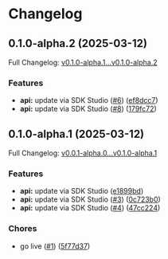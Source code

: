 # Changelog

## 0.1.0-alpha.2 (2025-03-12)

Full Changelog: [v0.1.0-alpha.1...v0.1.0-alpha.2](https://github.com/socialdata-api/typescript-sdk/compare/v0.1.0-alpha.1...v0.1.0-alpha.2)

### Features

* **api:** update via SDK Studio ([#6](https://github.com/socialdata-api/typescript-sdk/issues/6)) ([ef8dcc7](https://github.com/socialdata-api/typescript-sdk/commit/ef8dcc7966573e72834f4d919aed740092ba8a96))
* **api:** update via SDK Studio ([#8](https://github.com/socialdata-api/typescript-sdk/issues/8)) ([179fc72](https://github.com/socialdata-api/typescript-sdk/commit/179fc7210e1363373c50ead7016a4dd3cdefab89))

## 0.1.0-alpha.1 (2025-03-12)

Full Changelog: [v0.0.1-alpha.0...v0.1.0-alpha.1](https://github.com/socialdata-api/typescript-sdk/compare/v0.0.1-alpha.0...v0.1.0-alpha.1)

### Features

* **api:** update via SDK Studio ([e1899bd](https://github.com/socialdata-api/typescript-sdk/commit/e1899bdfabd6cdecf254915c04d181d70c9e6333))
* **api:** update via SDK Studio ([#3](https://github.com/socialdata-api/typescript-sdk/issues/3)) ([0c723b0](https://github.com/socialdata-api/typescript-sdk/commit/0c723b04db81a5143e9b57d96c7625fe29d70cd0))
* **api:** update via SDK Studio ([#4](https://github.com/socialdata-api/typescript-sdk/issues/4)) ([47cc224](https://github.com/socialdata-api/typescript-sdk/commit/47cc224f1741692eedc9588e6dd408c474cce56d))


### Chores

* go live ([#1](https://github.com/socialdata-api/typescript-sdk/issues/1)) ([5f77d37](https://github.com/socialdata-api/typescript-sdk/commit/5f77d378b8994e14840a369bd3ed69792feb9f68))
